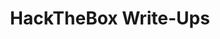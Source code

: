 ---
layout: single
title: "HackTheBox Write-Ups"
author_profile: true
permalink: /hackthebox/
collection: hackthebox
---